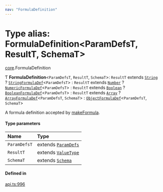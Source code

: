```yaml
---
nav: "FormulaDefinition"
---
```

# Type alias: FormulaDefinition<ParamDefsT, ResultT, SchemaT\>

[core](../modules/core.md).FormulaDefinition

Ƭ **FormulaDefinition**<`ParamDefsT`, `ResultT`, `SchemaT`\>: `ResultT` extends [`String`](../enums/core.ValueType.md#string) ? [`StringFormulaDef`](core.StringFormulaDef.md)<`ParamDefsT`\> : `ResultT` extends [`Number`](../enums/core.ValueType.md#number) ? [`NumericFormulaDef`](core.NumericFormulaDef.md)<`ParamDefsT`\> : `ResultT` extends [`Boolean`](../enums/core.ValueType.md#boolean) ? [`BooleanFormulaDef`](core.BooleanFormulaDef.md)<`ParamDefsT`\> : `ResultT` extends [`Array`](../enums/core.ValueType.md#array) ? [`ArrayFormulaDef`](core.ArrayFormulaDef.md)<`ParamDefsT`, `SchemaT`\> : [`ObjectFormulaDef`](core.ObjectFormulaDef.md)<`ParamDefsT`, `SchemaT`\>

A formula definition accepted by [makeFormula](../functions/core.makeFormula.md).

#### Type parameters

| Name | Type |
| :------ | :------ |
| `ParamDefsT` | extends [`ParamDefs`](core.ParamDefs.md) |
| `ResultT` | extends [`ValueType`](../enums/core.ValueType.md) |
| `SchemaT` | extends [`Schema`](core.Schema.md) |

#### Defined in

[api.ts:996](https://github.com/coda/packs-sdk/blob/main/api.ts#L996)
